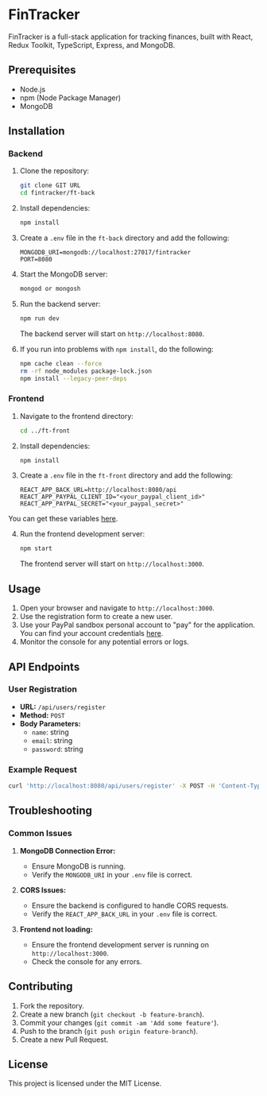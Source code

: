 # FinTracker

FinTracker is a full-stack application for tracking finances, built with React, Redux Toolkit, TypeScript, Express, and MongoDB.

## Prerequisites

- Node.js
- npm (Node Package Manager)
- MongoDB

## Installation

### Backend

1. Clone the repository:

   ```bash
   git clone GIT URL
   cd fintracker/ft-back
   ```

2. Install dependencies:

   ```bash
   npm install
   ```

3. Create a `.env` file in the `ft-back` directory and add the following:

   ```env
   MONGODB_URI=mongodb://localhost:27017/fintracker
   PORT=8080
   ```

4. Start the MongoDB server:

   ```bash
   mongod or mongosh
   ```

5. Run the backend server:

   ```bash
   npm run dev
   ```

   The backend server will start on `http://localhost:8080`.

6. If you run into problems with `npm install`, do the following:
   ```bash
   npm cache clean --force
   rm -rf node_modules package-lock.json 
   npm install --legacy-peer-deps
   ```

### Frontend

1. Navigate to the frontend directory:

   ```bash
   cd ../ft-front
   ```

2. Install dependencies:

   ```bash
   npm install
   ```

3. Create a `.env` file in the `ft-front` directory and add the following:

   ```env
   REACT_APP_BACK_URL=http://localhost:8080/api
   REACT_APP_PAYPAL_CLIENT_ID="<your_paypal_client_id>"
   REACT_APP_PAYPAL_SECRET="<your_paypal_secret>"
   ```
You can get these variables [here](https://developer.paypal.com/dashboard/applications/sandbox).

4. Run the frontend development server:

   ```bash
   npm start
   ```

   The frontend server will start on `http://localhost:3000`.

## Usage

1. Open your browser and navigate to `http://localhost:3000`.
2. Use the registration form to create a new user.
3. Use your PayPal sandbox personal account to "pay" for the application. You can find your account credentials [here](https://developer.paypal.com/dashboard).
4. Monitor the console for any potential errors or logs.

## API Endpoints

### User Registration

- **URL:** `/api/users/register`
- **Method:** `POST`
- **Body Parameters:**
  - `name`: string
  - `email`: string
  - `password`: string

### Example Request

```bash
curl 'http://localhost:8080/api/users/register' -X POST -H 'Content-Type: application/json' --data-raw '{"name":"test","email":"test@test.com","password":"test"}'
```

## Troubleshooting

### Common Issues

1. **MongoDB Connection Error:**

   - Ensure MongoDB is running.
   - Verify the `MONGODB_URI` in your `.env` file is correct.

2. **CORS Issues:**

   - Ensure the backend is configured to handle CORS requests.
   - Verify the `REACT_APP_BACK_URL` in your `.env` file is correct.

3. **Frontend not loading:**
   - Ensure the frontend development server is running on `http://localhost:3000`.
   - Check the console for any errors.

## Contributing

1. Fork the repository.
2. Create a new branch (`git checkout -b feature-branch`).
3. Commit your changes (`git commit -am 'Add some feature'`).
4. Push to the branch (`git push origin feature-branch`).
5. Create a new Pull Request.

## License

This project is licensed under the MIT License.
